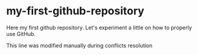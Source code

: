 # my-first-github-repository
Here my first github repository. Let's experiment a little on how to properly use GitHub.

This line was modified manually during conflicts resolution
